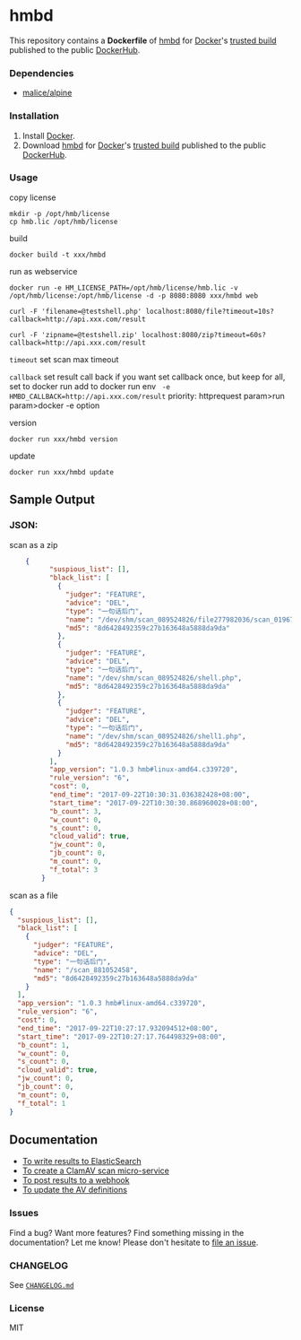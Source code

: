 hmbd
=============

This repository contains a **Dockerfile** of [hmbd](https://github.com/chennqqi/hmbd/) for [Docker](https://www.docker.io/)'s [trusted build](https://index.docker.io/u/sort/hmbd/) published to the public [DockerHub](https://index.docker.io/).

### Dependencies

-	[malice/alpine](https://hub.docker.com/r/malice/alpine/)

### Installation

1.	Install [Docker](https://www.docker.io/).
2.	Download [hmbd](https://github.com/chennqqi/hmbd/) for [Docker](https://www.docker.io/)'s [trusted build](https://index.docker.io/u/sort/hmbd/) published to the public [DockerHub](https://index.docker.io/).

### Usage

copy license
	
	mkdir -p /opt/hmb/license
	cp hmb.lic /opt/hmb/license

build

	docker build -t xxx/hmbd

run as webservice

	docker run -e HM_LICENSE_PATH=/opt/hmb/license/hmb.lic -v /opt/hmb/license:/opt/hmb/license -d -p 8080:8080 xxx/hmbd web

	curl -F 'filename=@testshell.php' localhost:8080/file?timeout=10s?callback=http://api.xxx.com/result

	curl -F 'zipname=@testshell.zip' localhost:8080/zip?timeout=60s?callback=http://api.xxx.com/result


`timeout` set scan max timeout

`callback` set result call back
	if you want set callback once, but keep for all, set to docker run
	add to docker run env ` -e HMBD_CALLBACK=http://api.xxx.com/result`
	priority:
		httprequest param>run param>docker -e option
	

version

	docker run xxx/hmbd version

update

	docker run xxx/hmbd update


## Sample Output

### JSON:
scan as a zip

```json
	{
		  "suspious_list": [],
		  "black_list": [
		    {
		      "judger": "FEATURE",
		      "advice": "DEL",
		      "type": "一句话后门",
		      "name": "/dev/shm/scan_089524826/file277982036/scan_019678371",
		      "md5": "8d6428492359c27b163648a5888da9da"
		    },
		    {
		      "judger": "FEATURE",
		      "advice": "DEL",
		      "type": "一句话后门",
		      "name": "/dev/shm/scan_089524826/shell.php",
		      "md5": "8d6428492359c27b163648a5888da9da"
		    },
		    {
		      "judger": "FEATURE",
		      "advice": "DEL",
		      "type": "一句话后门",
		      "name": "/dev/shm/scan_089524826/shell1.php",
		      "md5": "8d6428492359c27b163648a5888da9da"
		    }
		  ],
		  "app_version": "1.0.3 hmb#linux-amd64.c339720",
		  "rule_version": "6",
		  "cost": 0,
		  "end_time": "2017-09-22T10:30:31.036382428+08:00",
		  "start_time": "2017-09-22T10:30:30.868960028+08:00",
		  "b_count": 3,
		  "w_count": 0,
		  "s_count": 0,
		  "cloud_valid": true,
		  "jw_count": 0,
		  "jb_count": 0,
		  "m_count": 0,
		  "f_total": 3
		}
```

scan as a file


```json
{
  "suspious_list": [],
  "black_list": [
    {
      "judger": "FEATURE",
      "advice": "DEL",
      "type": "一句话后门",
      "name": "/scan_881052458",
      "md5": "8d6428492359c27b163648a5888da9da"
    }
  ],
  "app_version": "1.0.3 hmb#linux-amd64.c339720",
  "rule_version": "6",
  "cost": 0,
  "end_time": "2017-09-22T10:27:17.932094512+08:00",
  "start_time": "2017-09-22T10:27:17.764498329+08:00",
  "b_count": 1,
  "w_count": 0,
  "s_count": 0,
  "cloud_valid": true,
  "jw_count": 0,
  "jb_count": 0,
  "m_count": 0,
  "f_total": 1
}
```

Documentation
-------------

-	[To write results to ElasticSearch](https://github.com/malice-plugins/clamav/blob/master/docs/elasticsearch.md)
-	[To create a ClamAV scan micro-service](https://github.com/malice-plugins/clamav/blob/master/docs/web.md)
-	[To post results to a webhook](https://github.com/malice-plugins/clamav/blob/master/docs/callback.md)
-	[To update the AV definitions](https://github.com/malice-plugins/clamav/blob/master/docs/update.md)

### Issues

Find a bug? Want more features? Find something missing in the documentation? Let me know! Please don't hesitate to [file an issue](https://github.com/chennqqi/hmbd/issues/new).

### CHANGELOG

See [`CHANGELOG.md`](https://github.com/chennqqi/hmbd/blob/master/CHANGELOG.md)

### License

MIT 

